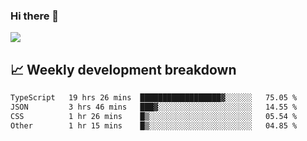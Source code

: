 ### Hi there 👋
<img align="center" src="https://github-readme-stats.vercel.app/api?username=Tumao727&show_icons=true&hide_title=true&theme=dracula" />


## 📈 Weekly development breakdown
<!--START_SECTION:waka-->

```txt
TypeScript   19 hrs 26 mins  ██████████████████▓░░░░░░   75.05 %
JSON         3 hrs 46 mins   ███▓░░░░░░░░░░░░░░░░░░░░░   14.55 %
CSS          1 hr 26 mins    █▒░░░░░░░░░░░░░░░░░░░░░░░   05.54 %
Other        1 hr 15 mins    █▒░░░░░░░░░░░░░░░░░░░░░░░   04.85 %
```

<!--END_SECTION:waka-->